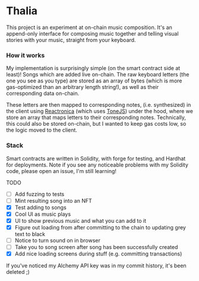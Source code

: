# Thalia

This project is an experiment at on-chain music composition. It's an append-only interface for composing music together and telling visual stories with your music, straight from your keyboard.

### How it works

My implementation is surprisingly simple (on the smart contract side at least)! Songs which are added live on-chain. The raw keyboard letters (the one you see as you type) are stored as an array of bytes (which is more gas-optimized than an arbitrary length string!), as well as their corresponding data on-chain.

These letters are then mapped to corresponding notes, (i.e. synthesized) in the client using [Reactronica](https://reactronica.com/) (which uses [ToneJS](https://tonejs.github.io/)) under the hood, where we store an array that maps letters to their corresponding notes. Technically, this could also be stored on-chain, but I wanted to keep gas costs low, so the logic moved to the client.

### Stack

Smart contracts are written in Solidity, with forge for testing, and Hardhat for deployments. Note if you see any noticeable problems with my Solidity code, please open an issue, I'm still learning!

TODO

-   [ ] Add fuzzing to tests
-   [ ] Mint resulting song into an NFT
-   [x] Test adding to songs
-   [x] Cool UI as music plays
-   [x] UI to show previous music and what you can add to it
-   [x] Figure out loading from after committing to the chain to updating grey text to black
-   [ ] Notice to turn sound on in browser
-   [ ] Take you to song screen after song has been successfully created
-   [x] Add nice loading screens during stuff (e.g. committing transactions)

If you've noticed my Alchemy API key was in my commit history, it's been deleted ;)
